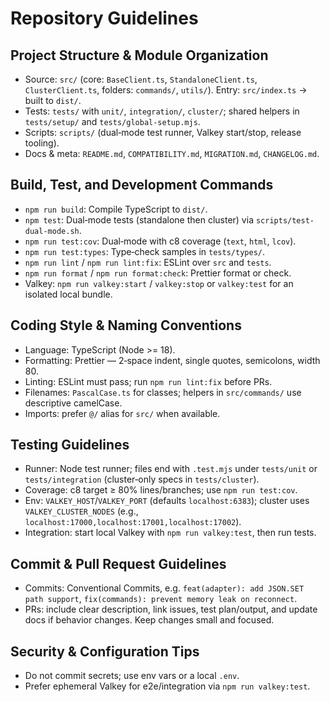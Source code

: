 # Repository Guidelines

## Project Structure & Module Organization
- Source: `src/` (core: `BaseClient.ts`, `StandaloneClient.ts`, `ClusterClient.ts`, folders: `commands/`, `utils/`). Entry: `src/index.ts` → built to `dist/`.
- Tests: `tests/` with `unit/`, `integration/`, `cluster/`; shared helpers in `tests/setup/` and `tests/global-setup.mjs`.
- Scripts: `scripts/` (dual‑mode test runner, Valkey start/stop, release tooling).
- Docs & meta: `README.md`, `COMPATIBILITY.md`, `MIGRATION.md`, `CHANGELOG.md`.

## Build, Test, and Development Commands
- `npm run build`: Compile TypeScript to `dist/`.
- `npm test`: Dual‑mode tests (standalone then cluster) via `scripts/test-dual-mode.sh`.
- `npm run test:cov`: Dual‑mode with c8 coverage (`text`, `html`, `lcov`).
- `npm run test:types`: Type‑check samples in `tests/types/`.
- `npm run lint` / `npm run lint:fix`: ESLint over `src` and `tests`.
- `npm run format` / `npm run format:check`: Prettier format or check.
- Valkey: `npm run valkey:start` / `valkey:stop` or `valkey:test` for an isolated local bundle.

## Coding Style & Naming Conventions
- Language: TypeScript (Node >= 18).
- Formatting: Prettier — 2‑space indent, single quotes, semicolons, width 80.
- Linting: ESLint must pass; run `npm run lint:fix` before PRs.
- Filenames: `PascalCase.ts` for classes; helpers in `src/commands/` use descriptive camelCase.
- Imports: prefer `@/` alias for `src/` when available.

## Testing Guidelines
- Runner: Node test runner; files end with `.test.mjs` under `tests/unit` or `tests/integration` (cluster‑only specs in `tests/cluster`).
- Coverage: c8 target ≥ 80% lines/branches; use `npm run test:cov`.
- Env: `VALKEY_HOST`/`VALKEY_PORT` (defaults `localhost:6383`); cluster uses `VALKEY_CLUSTER_NODES` (e.g., `localhost:17000,localhost:17001,localhost:17002`).
- Integration: start local Valkey with `npm run valkey:test`, then run tests.

## Commit & Pull Request Guidelines
- Commits: Conventional Commits, e.g. `feat(adapter): add JSON.SET path support`, `fix(commands): prevent memory leak on reconnect`.
- PRs: include clear description, link issues, test plan/output, and update docs if behavior changes. Keep changes small and focused.

## Security & Configuration Tips
- Do not commit secrets; use env vars or a local `.env`.
- Prefer ephemeral Valkey for e2e/integration via `npm run valkey:test`.
